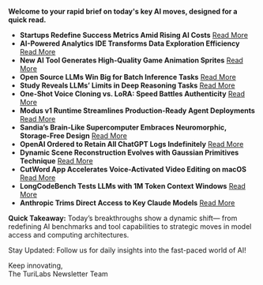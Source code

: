<p><strong>Welcome to your rapid brief on today's key AI moves, designed for a quick read.</strong></p>
<ul>
<li><strong>Startups Redefine Success Metrics Amid Rising AI Costs</strong> <a href="https://a16z.com/revenue-benchmarks-ai-apps/">Read More</a></li>
<li><strong>AI-Powered Analytics IDE Transforms Data Exploration Efficiency</strong> <a href="https://evidence.dev/blog/evidence-studio">Read More</a></li>
<li><strong>New AI Tool Generates High-Quality Game Animation Sprites</strong> <a href="https://www.godmodeai.cloud/ai-sprite-generator">Read More</a></li>
<li><strong>Open Source LLMs Win Big for Batch Inference Tasks</strong> <a href="https://sutro.sh/blog/workhorse-llms-why-open-source-models-win-for-batch-tasks">Read More</a></li>
<li><strong>Study Reveals LLMs’ Limits in Deep Reasoning Tasks</strong> <a href="https://ml-site.cdn-apple.com/papers/the-illusion-of-thinking.pdf">Read More</a></li>
<li><strong>One-Shot Voice Cloning vs. LoRA: Speed Battles Authenticity</strong> <a href="https://gabber.dev/blog/not-all-voice-clones-are-created-equal-understanding-one-shot-vs-premium-cloning">Read More</a></li>
<li><strong>Modus v1 Runtime Streamlines Production-Ready Agent Deployments</strong> <a href="https://hypermode.com/blog/modus-v1-agent-runtime-production">Read More</a></li>
<li><strong>Sandia’s Brain-Like Supercomputer Embraces Neuromorphic, Storage-Free Design</strong> <a href="https://blocksandfiles.com/2025/06/06/sandia-turns-on-brain-like-storage-free-supercomputer/">Read More</a></li>
<li><strong>OpenAI Ordered to Retain All ChatGPT Logs Indefinitely</strong> <a href="https://arstechnica.com/tech-policy/2025/06/openai-confronts-user-panic-over-court-ordered-retention-of-chatgpt-logs/">Read More</a></li>
<li><strong>Dynamic Scene Reconstruction Evolves with Gaussian Primitives Technique</strong> <a href="https://zju3dv.github.io/freetimegs/">Read More</a></li>
<li><strong>CutWord App Accelerates Voice-Activated Video Editing on macOS</strong> <a href="https://cutword.com">Read More</a></li>
<li><strong>LongCodeBench Tests LLMs with 1M Token Context Windows</strong> <a href="https://arxiv.org/abs/2505.07897">Read More</a></li>
<li><strong>Anthropic Trims Direct Access to Key Claude Models</strong> <a href="https://techcrunch.com/2025/06/05/anthropic-co-founder-on-cutting-access-to-windsurf-it-would-be-odd-for-us-to-sell-claude-to-openai/">Read More</a></li>
</ul>
<p><strong>Quick Takeaway:</strong> Today’s breakthroughs show a dynamic shift— from redefining AI benchmarks and tool capabilities to strategic moves in model access and computing architectures.</p>
<p>Stay Updated: Follow us for daily insights into the fast-paced world of AI!</p>
<p>Keep innovating,<br />
The TuriLabs Newsletter Team</p>